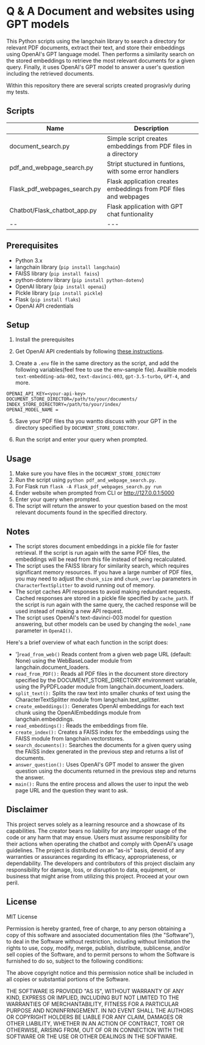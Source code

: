 

# Q & A Document and websites using GPT models

This Python scripts using the langchain library to search a directory for relevant PDF documents, extract their text, and store their embeddings using OpenAI's GPT language model. Then performs a similarity search on the stored embeddings to retrieve the most relevant documents for a given query. Finally, it uses OpenAI's GPT model to answer a user's question including the retrieved documents.

Within this repository there are several scripts created prograsivly during my tests. 

## Scripts

|Name|Description|
|----|---|
|document_search.py|Simple script creates embeddings from PDF files in a directory|
|pdf_and_webpage_search.py| Stript stuctured in funtions, with some error handlers|
|Flask_pdf_webpages_search.py| Flask application creates embeddings from PDF files and webpages|
|Chatbot/Flask_chatbot_app.py|Flask application with GPT chat funtionality|
|--|---|


## Prerequisites

- Python 3.x
- langchain library (`pip install langchain`)
- FAISS library (`pip install faiss`)
- python-dotenv library (`pip install python-dotenv`)
- OpenAI library (`pip install openai`)
- Pickle library (`pip install pickle`)
- Flask (`pip install flaks`)
- OpenAI API credentials

## Setup

1. Install the prerequisites

2. Get OpenAI API credentials by following [these instructions](https://beta.openai.com/docs/developer-quickstart/your-api-keys).

3. Create a `.env` file in the same directory as the script, and add the following variables(feel free to use the env-sample file). Availble models `text-embedding-ada-002`, `text-davinci-003`, `gpt-3.5-turbo`, `GPT-4`, and more. 	

```
OPENAI_API_KEY=<your-api-key>
DOCUMENT_STORE_DIRECTOR=/path/to/your/documents/
INDEX_STORE_DIRECTORY=/path/to/your/index/
OPENAI_MODEL_NAME = 
```

5. Save your PDF files tha you wantto discuss with your GPT in the directory specified by `DOCUMENT_STORE_DIRECTORY`.

6. Run the script and enter your query when prompted.

## Usage

1. Make sure you have files in the `DOCUMENT_STORE_DIRECTORY`
2. Run the script using `python pdf_and_webpage_search.py`.
3. For Flask run `flask -A Flask_pdf_webpages_search.py run`
4. Ender website when prompted from CLI or http://127.0.0.1:5000
5. Enter your query when prompted.
6. The script will return the answer to your question based on the most relevant documents found in the specified directory.

## Notes

- The script stores document embeddings in a pickle file for faster retrieval. If the script is run again with the same PDF files, the embeddings will be read from this file instead of being recalculated.
- The script uses the FAISS library for similarity search, which requires significant memory resources. If you have a large number of PDF files, you may need to adjust the `chunk_size` and `chunk_overlap` parameters in `CharacterTextSplitter` to avoid running out of memory.
- The script caches API responses to avoid making redundant requests. Cached responses are stored in a pickle file specified by `cache_path`. If the script is run again with the same query, the cached response will be used instead of making a new API request.
- The script uses OpenAI's text-davinci-003 model for question answering, but other models can be used by changing the `model_name` parameter in `OpenAI()`.

Here's a brief overview of what each function in the script does:

- ']`read_from_web()` Reads content from a given web page URL (default: None) using the WebBaseLoader module from langchain.document_loaders.
- `read_from_PDF():` Reads all PDF files in the document store directory specified by the DOCUMENT_STORE_DIRECTORY environment variable, using the PyPDFLoader module from langchain.document_loaders.
- `split_text():` Splits the raw text into smaller chunks of text using the CharacterTextSplitter module from langchain.text_splitter.
- `create_embeddings():` Generates OpenAI embeddings for each text chunk using the OpenAIEmbeddings module from langchain.embeddings.
- `read_embeddings():` Reads the embeddings from file.
- `create_index():` Creates a FAISS index for the embeddings using the FAISS module from langchain.vectorstores.
- `search_documents():` Searches the documents for a given query using the FAISS index generated in the previous step and returns a list of documents.
- `answer_question():` Uses OpenAI's GPT model to answer the given question using the documents returned in the previous step and returns the answer.
- `main():` Runs the entire process and allows the user to input the web page URL and the question they want to ask.

## Disclaimer
This project serves solely as a learning resource and a showcase of its capabilities. The creator bears no liability for any improper usage of the code or any harm that may ensue. Users must assume responsibility for their actions when operating the chatbot and comply with OpenAI's usage guidelines. The project is distributed on an "as-is" basis, devoid of any warranties or assurances regarding its efficacy, appropriateness, or dependability. The developers and contributors of this project disclaim any responsibility for damage, loss, or disruption to data, equipment, or business that might arise from utilizing this project. Proceed at your own peril.

## License
MIT License

Permission is hereby granted, free of charge, to any person obtaining a copy of this software and associated documentation files (the "Software"), to deal in the Software without restriction, including without limitation the rights to use, copy, modify, merge, publish, distribute, sublicense, and/or sell copies of the Software, and to permit persons to whom the Software is furnished to do so, subject to the following conditions:

The above copyright notice and this permission notice shall be included in all copies or substantial portions of the Software.

THE SOFTWARE IS PROVIDED "AS IS", WITHOUT WARRANTY OF ANY KIND, EXPRESS OR IMPLIED, INCLUDING BUT NOT LIMITED TO THE WARRANTIES OF MERCHANTABILITY, FITNESS FOR A PARTICULAR PURPOSE AND NONINFRINGEMENT. IN NO EVENT SHALL THE AUTHORS OR COPYRIGHT HOLDERS BE LIABLE FOR ANY CLAIM, DAMAGES OR OTHER LIABILITY, WHETHER IN AN ACTION OF CONTRACT, TORT OR OTHERWISE, ARISING FROM, OUT OF OR IN CONNECTION WITH THE SOFTWARE OR THE USE OR OTHER DEALINGS IN THE SOFTWARE.